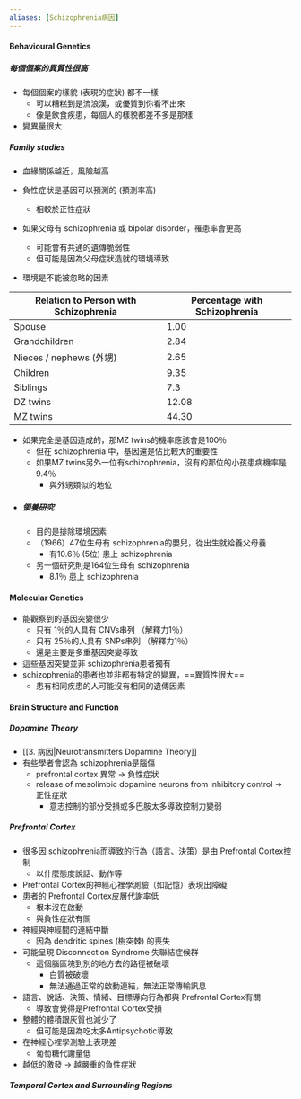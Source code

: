 ```yaml
---
aliases: [Schizophrenia病因]
---
```


#### Behavioural Genetics
##### 每個個案的異質性很高
- 每個個案的樣貌 (表現的症狀) 都不一樣
	- 可以糟糕到是流浪漢，或優質到你看不出來
	- 像是飲食疾患，每個人的樣貌都差不多是那樣
- 變異量很大
##### Family studies
- 血緣關係越近，風險越高
- 負性症狀是基因可以預測的 (預測率高)
	- 相較於正性症狀
- 如果父母有 schizophrenia 或 bipolar disorder，罹患率會更高
	- 可能會有共通的遺傳脆弱性
	- 但可能是因為父母症狀造就的環境導致

- 環境是不能被忽略的因素


Relation to Person with Schizophrenia | Percentage with Schizophrenia
--|--
Spouse | 1.00
Grandchildren | 2.84
Nieces / nephews (外甥) | 2.65
Children | 9.35
Siblings | 7.3
DZ twins | 12.08
MZ twins | 44.30
- 如果完全是基因造成的，那MZ twins的機率應該會是100％
	- 但在 schizophrenia 中，基因還是佔比較大的重要性
	- 如果MZ twins另外一位有schizophrenia，沒有的那位的小孩患病機率是9.4％
		- 與外甥類似的地位
- ##### 領養研究
	- 目的是排除環境因素
	- （1966）47位生母有 schizophrenia的嬰兒，從出生就給養父母養
		- 有10.6％ (5位) 患上 schizophrenia
	- 另一個研究則是164位生母有 schizophrenia
		- 8.1％ 患上 schizophrenia

#### Molecular Genetics
- 能觀察到的基因突變很少
	- 只有 1％的人具有 CNVs串列 （解釋力1％）
	- 只有 25％的人具有 SNPs串列 （解釋力1％）
	- 還是主要是多重基因突變導致
- 這些基因突變並非 schizophrenia患者獨有
- schizophrenia的患者也並非都有特定的變異，==異質性很大==
	- 患有相同疾患的人可能沒有相同的遺傳因素
	
#### Brain Structure and Function
##### Dopamine Theory
- [[3. 病因|Neurotransmitters Dopamine Theory]]
- 有些學者會認為 schizophrenia是腦傷
	- prefrontal cortex 異常 -> 負性症狀
	- release of mesolimbic dopamine neurons from inhibitory control -> 正性症狀
		- 意志控制的部分受損或多巴胺太多導致控制力變弱

##### Prefrontal Cortex
- 很多因 schizophrenia而導致的行為（語言、決策）是由 Prefrontal Cortex控制
	- 以什麼態度說話、動作等
-  Prefrontal Cortex的神經心裡學測驗（如記憶）表現出障礙
-  患者的 Prefrontal Cortex皮層代謝率低
	-  根本沒在啟動
	-  與負性症狀有關
-  神經與神經間的連結中斷
	-  因為 dendritic spines (樹突棘) 的喪失
-  可能呈現 Disconnection Syndrome 失聯結症候群
	-  這個腦區塊到別的地方去的路徑被破壞
		-  白質被破壞
		-  無法通過正常的啟動連結，無法正常傳輸訊息
-  語言、說話、決策、情緒、目標導向行為都與 Prefrontal Cortex有關
	-  導致會覺得是Prefrontal Cortex受損
-  整體的體積跟灰質也減少了
	-  但可能是因為吃太多Antipsychotic導致
-  在神經心裡學測驗上表現差
	-  葡萄糖代謝量低
-  越低的激發 -> 越嚴重的負性症狀
##### Temporal Cortex and Surrounding Regions
